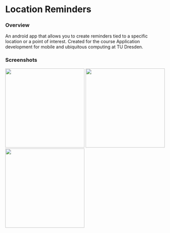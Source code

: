 # Location Reminders
### Overview
An android app that allows you to create reminders tied to a specific
location or a point of interest.
Created for the course Application development for mobile and ubiquitous
computing at TU Dresden.

### Screenshots

<img src="https://github.com/thiks/LocationReminders/blob/master/screenshots/main_active.png?raw=true" width="250"> <img src="https://github.com/thiks/LocationReminders/blob/master/screenshots/detail_view.png?raw=true" width="250"> <img src="https://github.com/thiks/LocationReminders/blob/master/screenshots/manage_view.png?raw=true" width="250">
